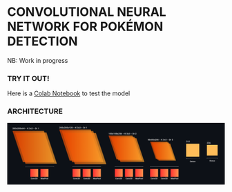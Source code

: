 # CONVOLUTIONAL NEURAL NETWORK FOR POKÉMON DETECTION

NB: Work in progress

### TRY IT OUT!
Here is a [Colab Notebook](https://colab.research.google.com/drive/1DX4Yw6NkOcHwxUItwf4LrYGUAl53U97C?usp=sharing) to test the model

### ARCHITECTURE
![architecture](https://github.com/Firefly55lm/cnn_for_pokemon_detection/blob/067771a06bc5dae4ff873c48fcdff20d04ac8e58/architecture.png)
